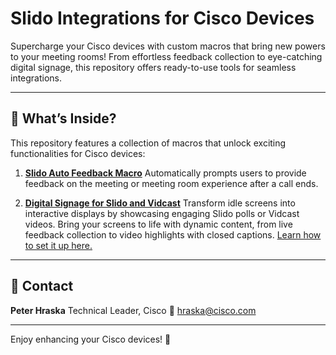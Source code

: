 # Slido Integrations for Cisco Devices

Supercharge your Cisco devices with custom macros that bring new powers to your meeting rooms! From effortless feedback collection to eye-catching digital signage, this repository offers ready-to-use tools for seamless integrations.

---

## 🌟 What’s Inside?

This repository features a collection of macros that unlock exciting functionalities for Cisco devices:

1. **[Slido Auto Feedback Macro](./slido-auto-feedback/)**
   Automatically prompts users to provide feedback on the meeting or meeting room experience after a call ends.

2. **[Digital Signage for Slido and Vidcast](./slido-or-vidcast-as-digital-signage/)**
   Transform idle screens into interactive displays by showcasing engaging Slido polls or Vidcast videos. Bring your screens to life with dynamic content, from live feedback collection to video highlights with closed captions. [Learn how to set it up here.](./slido-or-vidcast-as-digital-signage/README.md)

---

## 📖 Contact

**Peter Hraska**
Technical Leader, Cisco
📧 [hraska@cisco.com](mailto:hraska@cisco.com)

---

Enjoy enhancing your Cisco devices! 🎉
